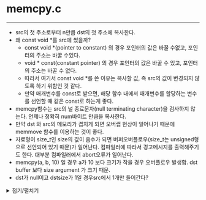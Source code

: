 # memcpy.c
---
- src의 첫 주소로부터 n만큼 dst의 첫 주소에 복사한다.
- 왜 const void *를 src에 썼을까?
	- const void *(pointer to constant) 의 경우 포인터의 값은 바꿀 수없고, 포인터의 주소는 바꿀 수있다. 
	- void * const(constant pointer) 의 경우 포인터의 값은 바꿀 수 있고, 포인터의 주소는 바꿀 수 없다.
	- 따라서 여기서 const void *를 쓴 이유는 복사할 값, 즉 src의 값이 변경되지 않도록 하기 위함인 것 같다.
	- 만약 매개변수를 const로 받으면, 해당 함수 내에서 매개변수를 할당하는 변수를 선언할 때 같은 const로 하는게 좋다.
- memcpy함수는 src의 널 종료문자(null terminating character)을 검사하지 않는다. 언제나 정확히 num바이트 만큼을 복사한다.
- 만약 dst 와 src의 메모리가 겹치게 되면 오버랩 현상이 일어나기 때문에 memmove 함수를 이용하는 것이 좋다.
- 자료형이 size_t인 size의 값이 음수가 되면 버퍼오버플로우(size_t는 unsigned형으로 선언되어 있기 때문)가 일어난다. 컴파일러에 따라서 경고메시지를 출력해주기도 한다. 대부분 컴파일러에서 abort오류가 일어난다.
- memcpy(a, b, 10) 일 경우 a가 10 보다 크기가 작을 경우 오버플로우 발생함. dst buffer 보다 size argument 가 크기 때문.
- dst가 null이고 dstsize가 1일 경우src에서 1개만 들어간다?

<details markdown="1">
<summary>접기/펼치기</summary>
<!--summary 아래 빈칸 공백 두고 내용을 적는공간-->

```
void *memcpy(void *dst, const void *src, size_t n)
{
	unsigned char *new_dst;
	unsigned char *new_src;
	size_t				 i;
	
	if (dst == NULL && src == NULL)
		return (0);
	new_dst = (unsigned char*)dst;
	new_src = (unsigned char*)src;
	i = 0;
	while (i < n)
	{
		new_dst[i] = new_src[i];
		i++;
	}
	return (dst);
}
```
</details>
